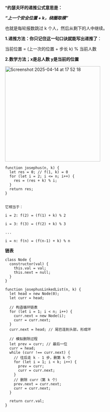 ***约瑟夫环的递推公式意思是：**

***“上一个安全位置 + k，绕圈取模”***

也就是每轮报数跳过 k 个人，然后从剩下的人中继续。      

**1.递推方法：你只记住这一句口诀就能写出递推了**：      

当前位置 = (上一次的位置 + 步长 k) % 当前人数        


**2.数学方法；x是总人数 y是当前的位置**   

<img width="314" alt="Screenshot 2025-04-14 at 17 52 18" src="https://github.com/user-attachments/assets/58a1854a-8b6f-408c-bf3e-63ffef9195a5" />

```
function josephus(n, k) {
  let res = 0; // f(1, k) = 0
  for (let i = 2; i <= n; i++) {
    res = (res + k) % i;
  }
  return res;
}


它相当于：

i = 2: f(2) = (f(1) + k) % 2

i = 3: f(3) = (f(2) + k) % 3

...

i = n: f(n) = (f(n-1) + k) % n
```


**链表**

```
class Node {
  constructor(val) {
    this.val = val;
    this.next = null;
  }
}

function josephusLinkedList(n, k) {
  let head = new Node(0);
  let curr = head;

  // 构造循环链表
  for (let i = 1; i < n; i++) {
    curr.next = new Node(i);
    curr = curr.next;
  }
  curr.next = head; // 尾巴连到头部，形成环

  // 模拟删除过程
  let prev = curr; // 最后一位
  curr = head;
  while (curr !== curr.next) {
    // 往后走 k - 1 步，删第 k 个
    for (let i = 1; i < k; i++) {
      prev = curr;
      curr = curr.next;
    }
    // 删除 curr（第 k 个）
    prev.next = curr.next;
    curr = curr.next;
  }

  return curr.val;
}

```

